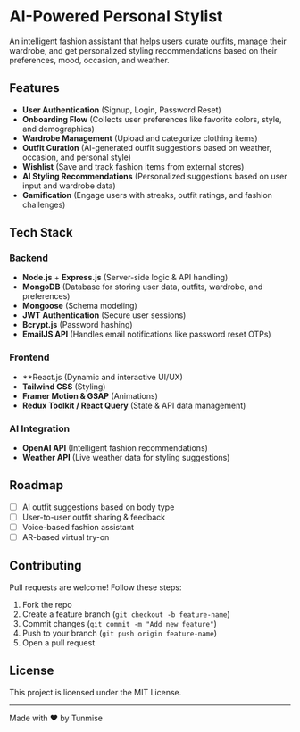 # AI-Powered Personal Stylist

An intelligent fashion assistant that helps users curate outfits, manage their wardrobe, and get personalized styling recommendations based on their preferences, mood, occasion, and weather.

## Features

- **User Authentication** (Signup, Login, Password Reset)
- **Onboarding Flow** (Collects user preferences like favorite colors, style, and demographics)
- **Wardrobe Management** (Upload and categorize clothing items)
- **Outfit Curation** (AI-generated outfit suggestions based on weather, occasion, and personal style)
- **Wishlist** (Save and track fashion items from external stores)
- **AI Styling Recommendations** (Personalized suggestions based on user input and wardrobe data)
- **Gamification** (Engage users with streaks, outfit ratings, and fashion challenges)

## Tech Stack

### Backend
- **Node.js** + **Express.js** (Server-side logic & API handling)
- **MongoDB** (Database for storing user data, outfits, wardrobe, and preferences)
- **Mongoose** (Schema modeling)
- **JWT Authentication** (Secure user sessions)
- **Bcrypt.js** (Password hashing)
- **EmailJS API** (Handles email notifications like password reset OTPs)

### Frontend
- **React.js (Dynamic and interactive UI/UX)
- **Tailwind CSS** (Styling)
- **Framer Motion & GSAP** (Animations)
- **Redux Toolkit / React Query** (State & API data management)

### AI Integration
- **OpenAI API** (Intelligent fashion recommendations)
- **Weather API** (Live weather data for styling suggestions)



## Roadmap
- [ ] AI outfit suggestions based on body type
- [ ] User-to-user outfit sharing & feedback
- [ ] Voice-based fashion assistant
- [ ] AR-based virtual try-on

## Contributing
Pull requests are welcome! Follow these steps:
1. Fork the repo
2. Create a feature branch (`git checkout -b feature-name`)
3. Commit changes (`git commit -m "Add new feature"`)
4. Push to your branch (`git push origin feature-name`)
5. Open a pull request

## License
This project is licensed under the MIT License.

---

Made with ❤️ by Tunmise

